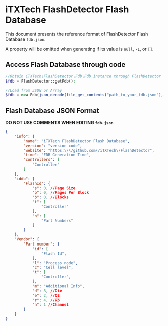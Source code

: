 # iTXTech FlashDetector Flash Database

This document presents the reference format of FlashDetector Flash Database `fdb.json`.

A property will be omitted when generating if its value is `null`, `-1`, or `[]`.

## Access Flash Database through code

```php
//Obtain iTXTech\FlashDetector\Fdb\Fdb instance through FlashDetector
$fdb = FlashDetector::getFdb();

//Load from JSON or Array
$fdb = new Fdb(json_decode(file_get_contents("path_to_your_fdb.json"), true));
```

## Flash Database JSON Format

**DO NOT USE COMMENTS WHEN EDITING `fdb.json`**

```json
{
    "info": {
        "name": "iTXTech FlashDetector Flash Database",
        "version": "version code",
        "website": "https:\/\/github.com\/iTXTech\/FlashDetector",
        "time": "FDB Generation Time",
        "controllers": [
            "Controller"
        ]
    },
    "iddb": {
        "FlashId": {
            "s": 0, //Page Size
            "p": 0, //Pages Per Block
            "b": 0, //Blocks
            "t": [
                "Controller"
            ],
            "n": [
                "Part Numbers"
            ]
        }
    },
    "Vendor": {
        "Part number": {
            "id": [
                "Flash Id",
            ],
            "l": "Process node",
            "c": "Cell level",
            "t": [
                "Controller",
            ],
            "m": "Additional Info",
            "d": 8, //Die
            "e": 2, //CE
            "r": 4, //Rb
            "n": 1 //Channel
        }
    }
}
```
